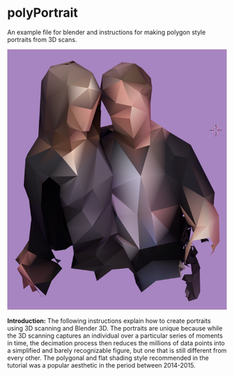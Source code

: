 # polyPortrait
An example file for blender and instructions for making polygon style portraits from 3D scans.

![](sample.png)

**Introduction:**
The following instructions explain how to create portraits using 3D scanning and Blender 3D. The portraits are unique because while the 3D scanning captures an individual over a particular series of moments in time, the decimation process then reduces the millions of data points into a simplified and barely recognizable figure, but one that is still different from every other. The polygonal and flat shading style recommended in the tutorial was a popular aesthetic in the period between 2014-2015.
